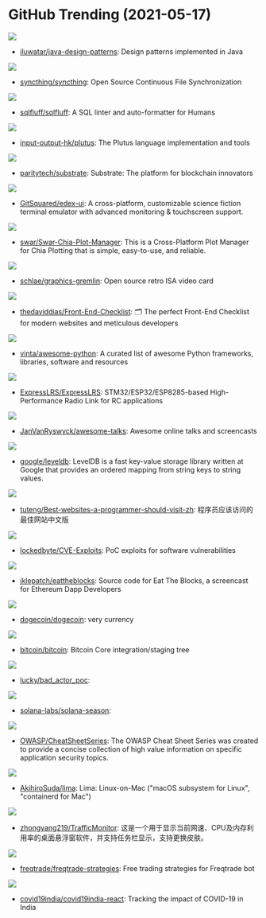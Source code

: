 # GitHub Trending (2021-05-17)

![](https://img.shields.io/badge/Java-New%2097-green?style=flat-square&logo=appveyor)
- [iluwatar/java-design-patterns](https://github.com/iluwatar/java-design-patterns): Design patterns implemented in Java

![](https://img.shields.io/badge/Go-New%20378-green?style=flat-square&logo=appveyor)
- [syncthing/syncthing](https://github.com/syncthing/syncthing): Open Source Continuous File Synchronization

![](https://img.shields.io/badge/Python-New%2078-green?style=flat-square&logo=appveyor)
- [sqlfluff/sqlfluff](https://github.com/sqlfluff/sqlfluff): A SQL linter and auto-formatter for Humans

![](https://img.shields.io/badge/HTML-New%2016-green?style=flat-square&logo=appveyor)
- [input-output-hk/plutus](https://github.com/input-output-hk/plutus): The Plutus language implementation and tools

![](https://img.shields.io/badge/Rust-New%2010-green?style=flat-square&logo=appveyor)
- [paritytech/substrate](https://github.com/paritytech/substrate): Substrate: The platform for blockchain innovators

![](https://img.shields.io/badge/JavaScript-New%2092-green?style=flat-square&logo=appveyor)
- [GitSquared/edex-ui](https://github.com/GitSquared/edex-ui): A cross-platform, customizable science fiction terminal emulator with advanced monitoring & touchscreen support.

![](https://img.shields.io/badge/Python-New%20113-green?style=flat-square&logo=appveyor)
- [swar/Swar-Chia-Plot-Manager](https://github.com/swar/Swar-Chia-Plot-Manager): This is a Cross-Platform Plot Manager for Chia Plotting that is simple, easy-to-use, and reliable.

![](https://img.shields.io/badge/Verilog-New%2030-green?style=flat-square&logo=appveyor)
- [schlae/graphics-gremlin](https://github.com/schlae/graphics-gremlin): Open source retro ISA video card

![](https://img.shields.io/badge/none-New%20425-green?style=flat-square&logo=appveyor)
- [thedaviddias/Front-End-Checklist](https://github.com/thedaviddias/Front-End-Checklist): 🗂 The perfect Front-End Checklist for modern websites and meticulous developers

![](https://img.shields.io/badge/Python-New%20191-green?style=flat-square&logo=appveyor)
- [vinta/awesome-python](https://github.com/vinta/awesome-python): A curated list of awesome Python frameworks, libraries, software and resources

![](https://img.shields.io/badge/C%2B%2B-New%2028-green?style=flat-square&logo=appveyor)
- [ExpressLRS/ExpressLRS](https://github.com/ExpressLRS/ExpressLRS): STM32/ESP32/ESP8285-based High-Performance Radio Link for RC applications

![](https://img.shields.io/badge/none-New%20299-green?style=flat-square&logo=appveyor)
- [JanVanRyswyck/awesome-talks](https://github.com/JanVanRyswyck/awesome-talks): Awesome online talks and screencasts

![](https://img.shields.io/badge/C%2B%2B-New%2020-green?style=flat-square&logo=appveyor)
- [google/leveldb](https://github.com/google/leveldb): LevelDB is a fast key-value storage library written at Google that provides an ordered mapping from string keys to string values.

![](https://img.shields.io/badge/none-New%20342-green?style=flat-square&logo=appveyor)
- [tuteng/Best-websites-a-programmer-should-visit-zh](https://github.com/tuteng/Best-websites-a-programmer-should-visit-zh): 程序员应该访问的最佳网站中文版

![](https://img.shields.io/badge/C-New%2029-green?style=flat-square&logo=appveyor)
- [lockedbyte/CVE-Exploits](https://github.com/lockedbyte/CVE-Exploits): PoC exploits for software vulnerabilities

![](https://img.shields.io/badge/JavaScript-New%2056-green?style=flat-square&logo=appveyor)
- [jklepatch/eattheblocks](https://github.com/jklepatch/eattheblocks): Source code for Eat The Blocks, a screencast for Ethereum Dapp Developers

![](https://img.shields.io/badge/C%2B%2B-New%20270-green?style=flat-square&logo=appveyor)
- [dogecoin/dogecoin](https://github.com/dogecoin/dogecoin): very currency

![](https://img.shields.io/badge/C%2B%2B-New%2066-green?style=flat-square&logo=appveyor)
- [bitcoin/bitcoin](https://github.com/bitcoin/bitcoin): Bitcoin Core integration/staging tree

![](https://img.shields.io/badge/Rust-New%2026-green?style=flat-square&logo=appveyor)
- [lucky/bad_actor_poc](https://github.com/lucky/bad_actor_poc): 

![](https://img.shields.io/badge/none-New%2021-green?style=flat-square&logo=appveyor)
- [solana-labs/solana-season](https://github.com/solana-labs/solana-season): 

![](https://img.shields.io/badge/Python-New%2051-green?style=flat-square&logo=appveyor)
- [OWASP/CheatSheetSeries](https://github.com/OWASP/CheatSheetSeries): The OWASP Cheat Sheet Series was created to provide a concise collection of high value information on specific application security topics.

![](https://img.shields.io/badge/Go-New%20480-green?style=flat-square&logo=appveyor)
- [AkihiroSuda/lima](https://github.com/AkihiroSuda/lima): Lima: Linux-on-Mac ("macOS subsystem for Linux", "containerd for Mac")

![](https://img.shields.io/badge/C%2B%2B-New%2050-green?style=flat-square&logo=appveyor)
- [zhongyang219/TrafficMonitor](https://github.com/zhongyang219/TrafficMonitor): 这是一个用于显示当前网速、CPU及内存利用率的桌面悬浮窗软件，并支持任务栏显示，支持更换皮肤。

![](https://img.shields.io/badge/Python-New%2040-green?style=flat-square&logo=appveyor)
- [freqtrade/freqtrade-strategies](https://github.com/freqtrade/freqtrade-strategies): Free trading strategies for Freqtrade bot

![](https://img.shields.io/badge/JavaScript-New%2042-green?style=flat-square&logo=appveyor)
- [covid19india/covid19india-react](https://github.com/covid19india/covid19india-react): Tracking the impact of COVID-19 in India

